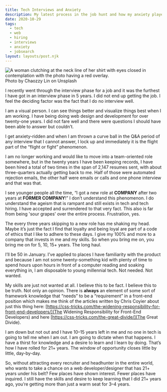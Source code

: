 ```yaml
---
title: Tech Interviews and Anxiety
description: My latest process in the job hunt and how my anxiety played a part in my downfall.
date: 2020-10-29
tags:
  - tech
  - web
  - hiring
  - interviews
  - anxiety
  - jobsearch
layout: layouts/post.njk
---
```


<img src="https://res.cloudinary.com/colabottles/image/upload/v1603962096/images/anxiety.jpg" alt="A woman clutching at the neck line of her shirt with eyes closed in contemplation with the photo having a red overlay." />

<caption>Photo by Chaozzy Lin on Unsplash</caption>

I recently went through the interview phase for a job and it was the furthest I have got in an interview phase in 5 years. I did not end up getting the job. I feel the deciding factor was the fact that I do no interview well.

I am a visual person. I can see things better and visualize things best when I am working. I have being doing web design and development for over twenty-one years. I did not fare well and there were questions I should have been able to answer but couldn&#8217;t.

I get anxiety-ridden and when I am thrown a curve ball in the Q&amp;A period of any interview that I cannot answer, I lock up and immediately it is the flight part of the &#8220;flight or fight&#8221; phenomenon.

I am no longer working and would like to move into a team-oriented role somewhere, but in the twenty years I have been keeping records, I have been hired a total of two times in the span of 2,147 resumes sent, with about three-quarters actually getting back to me. Half of those were automated rejection emails, the other half were emails or calls and one phone interview and that was that.

I see younger people all the time, &#8220;I got a new role at **COMPANY** after two years at **FORMER COMPANY**!&#8221; I don&#8217;t understand this phenomenon. I do understand the ageism that is rampant and still exists in tech and tech hiring. I have accepted and surrendered to that very fact. This also is far from being 'sour grapes' over the entire process. Frustration, yes.

The every three years skipping to a new role has me shaking my head. Maybe it&#8217;s just the fact I find that loyalty and being loyal are part of a code of ethics that I like to adhere to these days. I give my 100% and more to a company that invests in me and my skills. So when you bring me on, you bring me on for 5, 10, 15+ years. The long haul.

I&#8217;ll be 50 in January. I&#8217;ve applied to places I have familiarity with the product and because I am not some twenty-something kid with plenty of time to spend hours upon hours in front of a computer reading and soaking everything in, I am disposable to young millennial tech. Not needed. Not wanted.

My skills are just not wanted at all. I believe this to be fact. I believe this to be truth. Not only an opinion. There is **always** an element of some sort of framework knowledge that &#8220;needs&#8221; to be a &#8220;requirement&#8221; in a front-end position which makes me think of the articles written by Chris Coyier about just this thing here: [https://css-tricks.com/the-widening-responsibility-for-front-end-developers/](The Widening Responsibility for Front-End Developers) and here [https://css-tricks.com/the-great-divide/](The Great Divide).

I am down but not out and I have 10&#8211;15 years left in me and no one in tech is going to tell me when I am out. I am going to dictate when that happens. I have a thirst for knowledge and a desire to learn and I learn by doing. That&#8217;s how I have rolled for 21+ years. The window of opportunity closes little by little, day-by-day.

So, without attracting every recruiter and headhunter in the entire world, who wants to take a chance on a web developer/designer that has 21+ years under his belt? Few places have shown interest. Fewer places have inquired. I still have the skills and desire to keep learning that I did 21+ years ago, you&#8217;re getting more than just a warm seat for 3&#8211;4 years.
